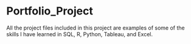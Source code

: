 # Portfolio_Project
All the project files included in this project are examples of some of the skills I have learned in SQL, R, Python, Tableau, and Excel.
